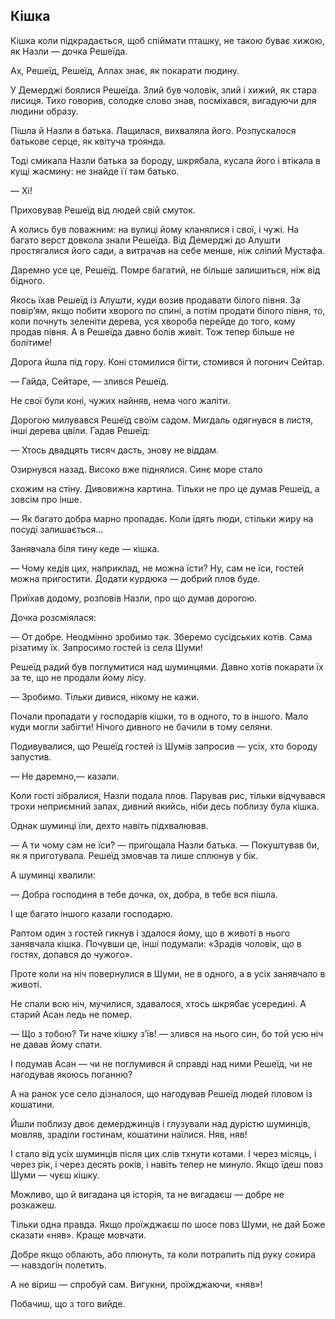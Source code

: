 ## Кішка

Кішка коли підкрадається, щоб спіймати пташку, не такою буває хижою, як Назли — дочка Решеїда.

Ах, Решеїд, Решеїд, Аллах знає, як покарати людину.

У Демерджі боялися Решеїда.
Злий був чоловік, злий і хижий, як стара лисиця.
Тихо говорив, солодке слово знав, посміхався, вигадуючи для людини образу.

Пішла й Назли в батька.
Лащилася, вихваляла його.
Розпускалося батькове серце, як квітуча троянда.

Тоді смикала Назли батька за бороду, шкрябала, кусала його і втікала в кущі жасмину: не знайде її там батько.

— Хі!

Приховував Решеїд від людей свій смуток.

А колись був поважним: на вулиці йому кланялися і свої, і чужі.
На багато верст довкола знали Решеїда.
Від Демерджі до Алушти простягалися його сади, а витрачав на себе менше, ніж сліпий Мустафа.

Даремно усе це, Решеїд.
Помре багатий, не більше залишиться, ніж від бідного.

Якось їхав Решеїд із Алушти, куди возив продавати білого півня.
За повір’ям, якщо побити хворого по спині, а потім продати білого півня, то, коли почнуть зеленіти дерева, уся хвороба перейде до того, кому продав півня.
А в Решеїда давно болів живіт.
Тож тепер більше не болітиме!

Дорога йшла під гору.
Коні стомилися бігти, стомився й погонич Сейтар.

— Гайда, Сейтаре, — злився Решеїд.

Не свої були коні, чужих найняв, нема чого жаліти.

Дорогою милувався Решеїд своїм садом.
Мигдаль одягнувся в листя, інші дерева цвіли.
Гадав Решеїд:

— Хтось двадцять тисяч дасть, знову не віддам.

Озирнувся назад.
Високо вже піднялися.
Синє море стало

схожим на стіну.
Дивовижна картина.
Тільки не про це думав Решеїд, а зовсім про інше.

— Як багато добра марно пропадає.
Коли їдять люди, стільки жиру на посуді залишається...

Занявчала біля тину кеде — кішка.

— Чому кедів цих, наприклад, не можна їсти?
Ну, сам не їси, гостей можна пригостити.
Додати курдюка — добрий плов буде.

Приїхав додому, розповів Назли, про що думав дорогою.

Дочка розсміялася:

— От добре.
Неодмінно зробимо так.
Зберемо сусідських котів.
Сама різатиму їх.
Запросимо гостей із села Шуми!

Решеїд радий був поглумитися над шуминцями.
Давно хотів покарати їх за те, що не продали йому лісу.

— Зробимо.
Тільки дивися, нікому не кажи.

Почали пропадати у господарів кішки, то в одного, то в іншого.
Мало куди могли забігти!
Нічого дивного не бачили в тому селяни.

Подивувалися, що Решеїд гостей із Шумів запросив — усіх, хто бороду запустив.

— Не даремно,— казали.

Коли гості зібралися, Назли подала плов.
Парував рис, тільки відчувався трохи неприємний запах, дивний якийсь, ніби десь поблизу була кішка.

Однак шуминці їли, дехто навіть підхвалював.

— А ти чому сам не їси? — пригощала Назли батька. — Покуштував би, як я приготувала.
Решеїд змовчав та лише сплюнув у бік.

А шуминці хвалили:

— Добра господиня в тебе дочка, ох, добра, в тебе вся пішла.

І ще багато іншого казали господарю.

Раптом один з гостей гикнув і здалося йому, що в животі в нього занявчала кішка.
Почувши це, інші подумали: «Зрадів чоловік, що в гостях, допався до чужого».

Проте коли на ніч повернулися в Шуми, не в одного, а в усіх занявчало в животі.

Не спали всю ніч, мучилися, здавалося, хтось шкрябає усередині.
А старий Асан ледь не помер.

— Що з тобою?
Ти наче кішку з’їв! — злився на нього син, бо той усю ніч не давав йому спати.

І подумав Асан — чи не поглумився й справді над ними Решеїд, чи не нагодував якоюсь поганню?

А на ранок усе село дізналося, що нагодував Решеїд людей пловом із кошатини.

Йшли поблизу двоє демерджинців і глузували над дурістю шуминців, мовляв, зраділи гостинам, кошатини наїлися.
Няв, няв!

І стало від усіх шуминців після цих слів тхнути котами.
І через місяць, і через рік, і через десять років, і навіть тепер не минуло.
Якщо їдеш повз Шуми — чуєш кішку.

Можливо, що й вигадана ця історія, та не вигадаєш — добре не розкажеш.

Тільки одна правда.
Якщо проїжджаєш по шосе повз Шуми, не дай Боже сказати «няв».
Краще мовчати.

Добре якщо облають, або плюнуть, та коли потрапить під руку сокира — навздогін полетить.

А не віриш — спробуй сам.
Вигукни, проїжджаючи, «няв»!

Побачиш, що з того вийде.
